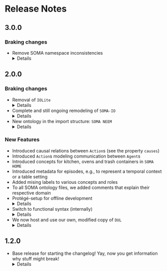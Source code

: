 # Release Notes

## 3.0.0
### Braking changes
*   Remove SOMA namespace inconsistencies
    <details>
        <summary>Details</summary>
        Some entities used namespaces other than DUL or SOMA, e.g. SOMA-OBJ or SOMA-ACT, which caused problems for some systems that always expect the SOMA namespace. All SOMA entities are now in the SOMA namespace instead of a sub-namespace.
    </details>

## 2.0.0
### Braking changes
*   Removal of `IOLite`
    <details>
        <summary>Details</summary>
        <ul>
            <li>
                Reason: incompatible with <code>DUL-v32</code>
            </li>
            <li>
                Note: Some important concepts, e.g. <code>IOLite#LinguisticObject</code>, have been renamed to <code>SOMA#LinguisticObject</code>. If you are missing any crucial concepts/roles, let us know
            </li>
            <li>
                Ongoing effort to create a model of CRAM (see next point) will replace some of the IOLite taxonomy at some point
            </li>
        </ul>
    </details>
*   Complete and still ongoing remodeling of `SOMA-IO`
    <details>
        <summary>Details</summary>
        <ul>
            <li>
                Reason: Was in a primitive state; we need a better model of IO stuff to model CRAM
            </li>
            <li>
                Note: Removal/resorting of various concepts and roles. To the best of our knowledge, these should not have been in use anyway - please let us know if you are missing anything
            </li>
            <li>
                Contains classes and properties to model general software architecture (including algorithms, formal languages, interfaces and compatibility, types of software & running software instances)
            </li>
        </ul>
    </details>
*   New ontology in the import structure: `SOMA NEEM`
    <details>
        <summary>Details</summary>
        Some SOMA entities, e.g., <code>KynoDinamicData</code>, have been decided to be too specific for the basic SOMA ontology. These have been moved to <code>SOMA NEEM</code>, which is of course part of the collapsed SOMA version
    </details>
### New Features
*   Introduced causal relations between `Action`s (see the property `causes`)
*   Introduced `Action`s modeling communication between `Agent`s
*   Introduced concepts for kitchen, ovens and trash containers in `SOMA HOME`
*   Introduced metadata for episodes, e.g., to represent a temporal context or a table setting
*   Added mising labels to various concepts and roles
*   To all SOMA ontology files, we added comments that explain their respective domain
*   Protégé-setup for offline development
    <details>
        <summary>Details</summary>
        When opening SOMA locally from the cloned repository, Protégé will follow the IRI redirects in the catalog file from the same folder. There, we redirected the imports from the online version to the local version. This allows offline editing, while not changing anything when opening the ontologies via the IRI elsewhere
    </details>
*   Switch to functional syntax (internally)
    <details>
        <summary>Details</summary>
        We switched to the owl functional syntax format for the files <em>in git only</em> to support better readability when reviewing changes. The ontologies will still be published in the rdf xml format (as in all previous versions).  
    </details>
*   We now host and use our own, modified copy of `DUL`
    <details>
        <summary>Details</summary>
        <ul>
            <li>
                Reason: <code>DUL</code> is unreliable (e.g., down for a whole week and no one can open <code>SOMA</code>)
            </li>
            <li>
                As a side effect, we can make changes to <code>DUL</code>, if necessary (yes, we will be very careful)
                <ul>
                    <li>
                        Removed italian lables
                    </li>
                    <li>
                        Added missing annotations of `rdfs:isDefinedIn` (only for <code>DUL</code> concepts / roles)
                    </li>
                    <li>
                        Removed unnecessary annotations of author and date
                    </li>
                    <li>
                        Added missing english labels
                    </li>
                </ul>
            </li>
        </ul>
    </details>
## 1.2.0
*   Base release for starting the changelog! Yay, now you get information why stuff might break!
    <details>
        <summary>Details</summary>
        The SOMA ontologies can now be accessed via a version IRI, e.g., <a href="http://www.ease-crc.org/ont/1.2.0/SOMA-STATE.owl">http://www.ease-crc.org/ont/1.2.0/SOMA-STATE.owl</a>. These are guaranteed to stay the way they are. The basic ontology IRI, e.g., <a href="http://www.ease-crc.org/ont/SOMA-STATE.owl">http://www.ease-crc.org/ont/SOMA-STATE.owl</a>, now refers to the latest version that is available (not neccessary associated to a stable release), and is referred to "Upcoming" at the top!
    </details>